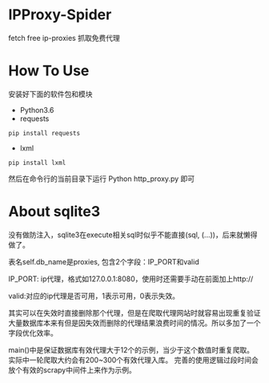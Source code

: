 # IPProxy-Spider
fetch free ip-proxies
抓取免费代理

# How To Use
安装好下面的软件包和模块
- Python3.6
- requests
```
pip install requests
```
- lxml
```
pip install lxml
```
然后在命令行的当前目录下运行
Python http_proxy.py
即可

# About sqlite3
没有做防注入，sqlite3在execute相关sql时似乎不能直接(sql, (...))，后来就懒得做了。

表名self.db_name是proxies, 包含2个字段：IP_PORT和valid

IP_PORT: ip代理，格式如127.0.0.1:8080，使用时还需要手动在前面加上http://

valid:对应的ip代理是否可用，1表示可用，0表示失效。

其实可以在失效时直接删除那个代理，但是在爬取代理网站时就容易出现重复验证大量数据库本来有但是因失效而删除的代理结果浪费时间的情况。所以多加了一个字段优化效率。

main()中是保证数据库有效代理大于12个的示例，当少于这个数值时重复爬取。
实际中一轮爬取大约会有200~300个有效代理入库。
完善的使用逻辑过段时间会放个有效的scrapy中间件上来作为示例。
